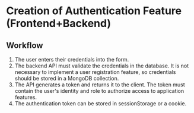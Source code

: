 # Creation of Authentication Feature (Frontend+Backend)

## Workflow

1.  The user enters their credentials into the form.
2.  The backend API must validate the credentials in the database. It is not necessary to implement a user registration feature, so credentials should be stored in a MongoDB collection.
3.  The API generates a token and returns it to the client. The token must contain the user's identity and role to authorize access to application features.
4.  The authentication token can be stored in sessionStorage or a cookie.